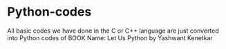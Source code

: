 # Python-codes
All basic codes we have done in the C or C++ language are just converted into Python codes of BOOK Name: Let Us Python by Yashwant Kenetkar
